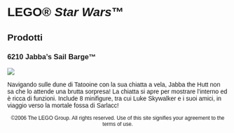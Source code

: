 <div lang="it-IT" style="font-family: Helvetica, sans-serif;">
<h1>LEGO® <i>Star Wars</i>™</h1>
<h2>Prodotti</h2>
<h3>
<span class="product_number">6210</span>
<span class="title">Jabba’s Sail Barge™</span>
</h3>
<img src="https://www.lego.com/cdn/product-assets/product.img.pri/6210_prod.jpg" type="image/jpeg">
<p class="description">Navigando sulle dune di Tatooine con la sua chiatta a vela, Jabba the Hutt non sa che lo attende una brutta sorpresa! La chiatta si apre per mostrare l’interno ed è ricca di funzioni. Include 8 minifigure, tra cui Luke Skywalker e i suoi amici, in viaggio verso la mortale fossa di Sarlacc!</p>
<p class="footer" style="font-size: 12px; text-align: center;">©2006 The LEGO Group. All rights reserved. Use of this site signifies your agreement to the terms of use.</p>
</div>
